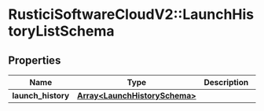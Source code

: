 # RusticiSoftwareCloudV2::LaunchHistoryListSchema

## Properties
Name | Type | Description | Notes
------------ | ------------- | ------------- | -------------
**launch_history** | [**Array&lt;LaunchHistorySchema&gt;**](LaunchHistorySchema.md) |  | [optional] 


